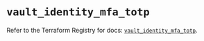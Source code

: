# `vault_identity_mfa_totp`

Refer to the Terraform Registry for docs: [`vault_identity_mfa_totp`](https://registry.terraform.io/providers/hashicorp/vault/4.7.0/docs/resources/identity_mfa_totp).
